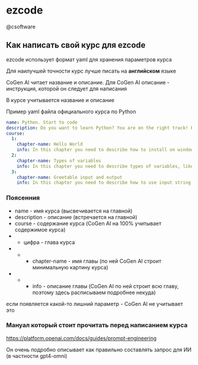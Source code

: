 # ezcode
@csoftware

## Как написать свой курс для ezcode

ezcode использует формат yaml для хранения параметров курса

Для наилучшей точности курс лучше писать на **английском** языке

CoGen AI читает название и описание. Для CoGen AI описание - инструкция, которой он следует для написания

В курсе учитывается название и описание

Пример yaml файла официального курса по Python

```yaml
name: Python. Start to code
description: Do you want to learn Python? You are on the right track! Python is the best language in the world (real)
course:
  1:
    chapter-name: Hello World
    info: In this chapter you need to describe how to install on windows/linux (use linux mint as example on linux), first 'hello world' code and what it means. Describe about comments. Next chapter is 'Types of variables'
  2:
    chapter-name: Types of variables
    info: In this chapter you need to describe types of variables, like str, int, etc. Tell about f-string on python when you describe strings. Use code examples. Describe how to work with all types of variables on code. List, tuples, strings, float and int. Describe about f-strings and examples like '2+2' after you describe int and what you can do with int (+,-,*,/,//,%). Next chapter is how input and output works with examples
  3:
    chapter-name: Greetable input and output
    info: In this chapter you need to describe how to use input string and print content and create basic Hello Name program.  Next chapter is Functions
```

### Поясенния

- name - имя курса (высвечивается на главной)
- description - описание (встречается на главной)
- course - содержание курса (CoGen AI на 100% учитывает содержимое курса)
- - цифра - глава курса
- - - chapter-name - имя главы (по ней CoGen AI строит минимальную картину курса)
- - - info - описание главы (CoGen AI по ней строит всю главу, поэтому здесь расписываем подробнее некуда)

если появляется какой-то лишний параметр - CoGen AI не учитывает это

### Мануал который стоит прочитать перед написанием курса

https://platform.openai.com/docs/guides/prompt-engineering

Он очень подробно описывает как правильно составлять запрос для ИИ (в частности gpt4-omni)
